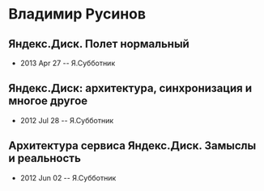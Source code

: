 # Владимир Русинов

## Яндекс.Диск. Полет нормальный
- 2013 Apr 27 -- Я.Субботник    
## Яндекс.Диск: архитектура, синхронизация и многое другое
- 2012 Jul 28 -- Я.Субботник    
## Архитектура сервиса Яндекс.Диск. Замыслы и реальность
- 2012 Jun 02 -- Я.Субботник    
